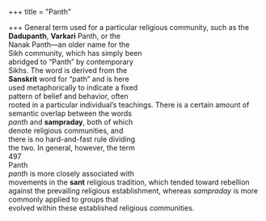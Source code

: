 +++
title = "Panth"

+++
General term used for a particular religious community, such as the  
**Dadupanth**, **Varkari** Panth, or the  
Nanak Panth—an older name for the  
Sikh community, which has simply been  
abridged to “Panth” by contemporary  
Sikhs. The word is derived from the  
**Sanskrit** word for “path” and is here  
used metaphorically to indicate a fixed  
pattern of belief and behavior, often  
rooted in a particular individual’s teachings. There is a certain amount of  
semantic overlap between the words  
*panth* and **sampraday**, both of which  
denote religious communities, and  
there is no hard-and-fast rule dividing  
the two. In general, however, the term  
497  
Panth  
*panth* is more closely associated with  
movements in the **sant** religious tradition, which tended toward rebellion  
against the prevailing religious establishment, whereas *sampraday* is more  
commonly applied to groups that  
evolved within these established religious communities.